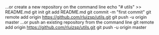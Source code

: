 …or create a new repository on the command line
echo "# utils" >> README.md
git init
git add README.md
git commit -m "first commit"
git remote add origin https://github.com/rluizsp/utils.git
git push -u origin master
…or push an existing repository from the command line
git remote add origin https://github.com/rluizsp/utils.git
git push -u origin master